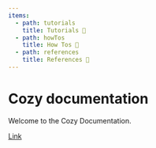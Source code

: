 ```yaml
---
items:
  - path: tutorials
    title: Tutorials 🚀
  - path: howTos
    title: How Tos 📄
  - path: references
    title: References 📖
---
```


# Cozy documentation

Welcome to the Cozy Documentation.

[Link](http://cozy.io)
